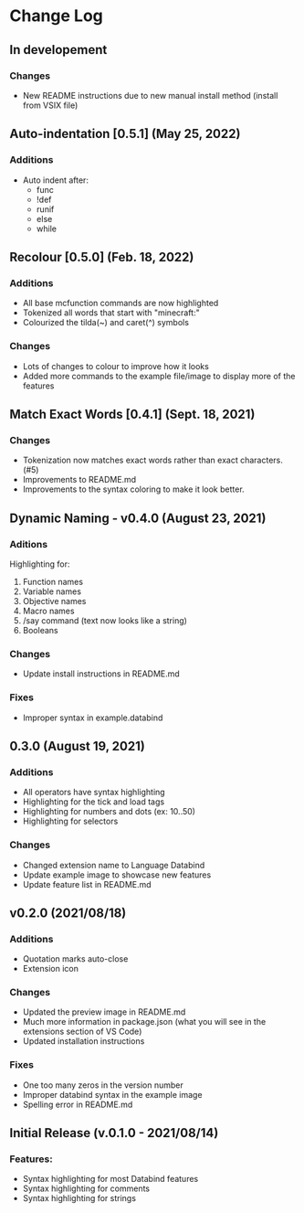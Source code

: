 # Change Log

## In developement

### Changes
- New README instructions due to new manual install method (install from VSIX file)

## Auto-indentation [0.5.1] (May 25, 2022)

### Additions
- Auto indent after: 
  * func
  * !def
  * runif
  * else
  * while

## Recolour [0.5.0] (Feb. 18, 2022)

### Additions
- All base mcfunction commands are now highlighted
- Tokenized all words that start with "minecraft:"
- Colourized the tilda(~) and caret(^) symbols

### Changes
- Lots of changes to colour to improve how it looks
- Added more commands to the example file/image to display more of the features

## Match Exact Words [0.4.1] (Sept. 18, 2021)

### Changes
- Tokenization now matches exact words rather than exact characters. (#5)
- Improvements to README.md
- Improvements to the syntax coloring to make it look better.

## Dynamic Naming - v0.4.0 (August 23, 2021)

### Aditions

Highlighting for:
<ol>
  <li> Function names </li>
  <li> Variable names </li>
  <li>  Objective names </li>
  <li> Macro names </li>
  <li> /say command (text now looks like a string) </li>
  <li> Booleans </li>
</ol>

### Changes
- Update install instructions in README.md

### Fixes
- Improper syntax in example.databind

## 0.3.0 (August 19, 2021)

### Additions
- All operators have syntax highlighting
- Highlighting for the tick and load tags
- Highlighting for numbers and dots (ex: 10..50)
- Highlighting for selectors

### Changes
- Changed extension name to Language Databind
- Update example image to showcase new features
- Update feature list in README.md

## v0.2.0 (2021/08/18)

### Additions
- Quotation marks auto-close
- Extension icon

### Changes
- Updated the preview image in README.md
- Much more information in package.json (what you will see in the extensions section of VS Code)
- Updated installation instructions

### Fixes
- One too many zeros in the version number
- Improper databind syntax in the example image
- Spelling error in README.md

## Initial Release (v.0.1.0 - 2021/08/14)

### Features:
- Syntax highlighting for most Databind features
- Syntax highlighting for comments
- Syntax highlighting for strings
